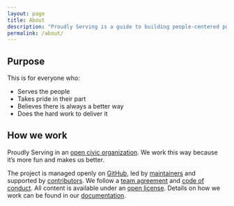 ```yaml
---
layout: page
title: About
description: "Proudly Serving is a guide to building people-centered public services."
permalink: /about/
---
```


## Purpose

This is for everyone who:

* Serves the people
* Takes pride in their part
* Believes there is always a better way
* Does the hard work to deliver it

## How we work

Proudly Serving in an [open civic organization](https://oco.govfresh.com). We work this way because it’s more fun and makes us better.

The project is managed openly on [GitHub](https://github.com/proudlyserving), led by [maintainers](https://github.com/proudlyserving/proudlyserving.github.io/wiki/Roles#maintainers) and supported by [contributors](https://github.com/proudlyserving/proudlyserving.github.io/wiki/Roles#contributors). We follow a [team agreement](https://github.com/proudlyserving/proudlyserving.github.io/wiki/Team-agreement) and [code of conduct](https://github.com/proudlyserving/proudlyserving.github.io/wiki/Code-of-conduct). All content is available under an [open license](https://github.com/proudlyserving/proudlyserving.github.io/wiki/License). Details on how we work can be found in our [documentation](https://github.com/proudlyserving/proudlyserving.github.io/wiki).